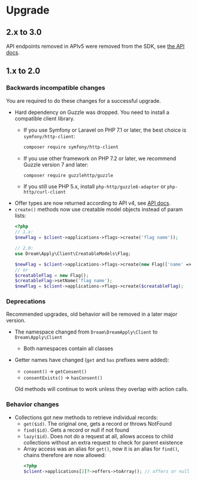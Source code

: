 # Upgrade

[api]: https://docs.dreamapply.com/doku.php?id=api:manual

## 2.x to 3.0

API endpoints removed in APIv5 were removed from the SDK, see [the API docs][api].

## 1.x to 2.0

### Backwards incompatible changes

You are required to do these changes for a successful upgrade.

* Hard dependency on Guzzle was dropped. You need to install a compatible client library.
  * If you use Symfony or Laravel on PHP 7.1 or later, the best choice is `symfony/http-client`:
     ```bash
     composer require symfony/http-client
     ```
  
  * If you use other framework on PHP 7.2 or later, we recommend Guzzle version 7 and later:
    ```bash
    composer require guzzlehttp/guzzle
    ```
  * If you still use PHP 5.x, install `php-http/guzzle6-adapter` or `php-http/curl-client`
* Offer types are now returned according to API v4, see [API docs][api].
* `create()` methods now use creatable model objects instead of param lists:
  ```php
  <?php
  // 1.x:
  $newFlag = $client->applications->flags->create('flag name'));
  
  // 2.0:
  use Dream\Apply\Client\CreatableModels\Flag;
  
  $newFlag = $client->applications->flags->create(new Flag(['name' => 'flag name']));
  // or
  $creatableFlag = new Flag();
  $creatableFlag->setName('flag name');
  $newFlag = $client->applications->flags->create($creatableFlag);
  ```

### Deprecations

Recommended upgrades, old behavior will be removed in a later major version.

* The namespace changed from `Dream\DreamApply\Client` to `Dream\Apply\Client`
  * Both namespaces contain all classes
* Getter names have changed (`get` and `has` prefixes were added):
  * `consent()` -> `getConsent()`
  * `consentExists()` -> `hasConsent()`

  Old methods will continue to work unless they overlap with action calls.

### Behavior changes

* Collections got new methods to retrieve individual records:
  * `get($id)`. The original one, gets a record or throws NotFound
  * `find($id)`. Gets a record or null if not found
  * `lazy($id)`. Does not do a request at all,
    allows access to child collections without an extra request to check for parent existence
  * Array access was an alias for `get()`, now it is an alias for `find()`,
    chains therefore are now allowed:
    ```php
    <?php
    $client->applications[2]?->offers->toArray(); // offers or null
    ```
